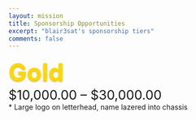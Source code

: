 ```yaml
---
layout: mission
title: Sponsorship Opportunities
excerpt: "blair3sat's sponsorship tiers"
comments: false
---
```



<div style="font-size:36pt;color:Gold;display:inline;text-shadow:0px 2px 3px #CFB53B;font-weight:bold;">Gold</div><pre style="display:inline;">      </pre><div style="font-size:19pt;display">  $10,000.00 – $30,000.00</div>
    * Large logo on letterhead, name lazered into chassis
